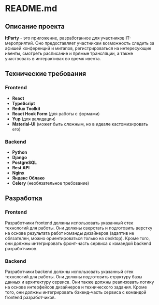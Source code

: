 # README.md

## Описание проекта

**ItParty** - это приложение, разработанное для участников IT-мероприятий. Оно предоставляет участникам возможность следить за афишей конференций и митапов, регистрироваться на интересующие ивенты, смотреть расписание и прямые трансляции, а также участвовать в интерактивах во время ивента.

## Технические требования

### Frontend

- **React**
- **TypeScript**
- **Redux Toolkit**
- **React Hook Form** (для работы с формами)
- **Yup** (для валидации)
- **Material-UI** (может быть сложным, но в идеале кастомизировать его)

### Backend

- **Python**
- **Django**
- **PostgreSQL**
- **Rest API**
- **Nginx**
- **Яндекс Облако**
- **Celery** (необязательное требование)

## Разработка

### Frontend

Разработчики frontend должны использовать указанный стек технологий для работы. Они должны сверстать и подготовить верстку на основе результата работ команды дизайнеров (адаптив не обязателен, можно ориентироваться только на desktop). Кроме того, они должны интегрировать фронт-часть сервиса с командой backend разработчиков.

### Backend

Разработчики backend должны использовать указанный стек технологий для работы. Они должны подготовить структуру базы данных и архитектуру сервиса. Они также должны реализовать логику на основе интерфейсов дизайнеров и технического задания. Кроме того, они должны интегрировать бэкенд-часть сервиса с командой frontend разработчиков.
